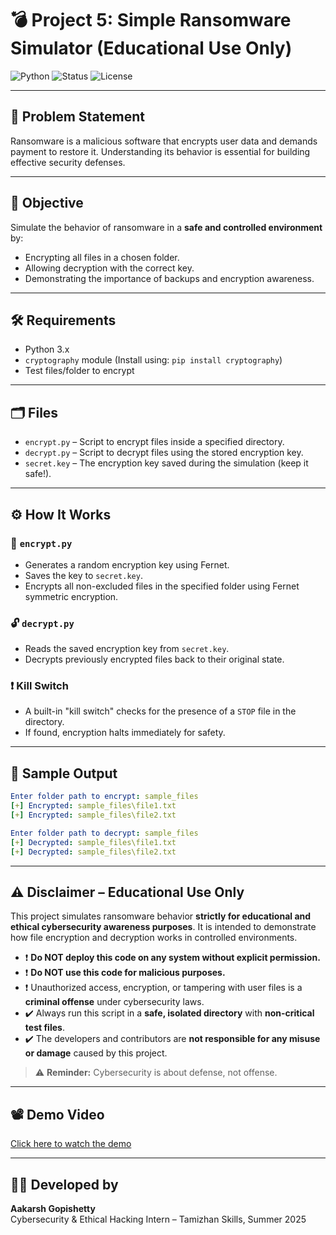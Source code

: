 # 💣 Project 5: Simple Ransomware Simulator (Educational Use Only)

![Python](https://img.shields.io/badge/Language-Python-blue?logo=python)
![Status](https://img.shields.io/badge/Status-Completed-brightgreen)
![License](https://img.shields.io/badge/Use-Educational%20Only-red)

---

## 📄 Problem Statement

Ransomware is a malicious software that encrypts user data and demands payment to restore it. Understanding its behavior is essential for building effective security defenses.

---

## 🎯 Objective

Simulate the behavior of ransomware in a **safe and controlled environment** by:

- Encrypting all files in a chosen folder.
- Allowing decryption with the correct key.
- Demonstrating the importance of backups and encryption awareness.

---

## 🛠️ Requirements

- Python 3.x
- `cryptography` module (Install using: `pip install cryptography`)
- Test files/folder to encrypt

---

## 🗂️ Files

- `encrypt.py` – Script to encrypt files inside a specified directory.
- `decrypt.py` – Script to decrypt files using the stored encryption key.
- `secret.key` – The encryption key saved during the simulation (keep it safe!).

---

## ⚙️ How It Works

### 🔐 `encrypt.py`

- Generates a random encryption key using Fernet.
- Saves the key to `secret.key`.
- Encrypts all non-excluded files in the specified folder using Fernet symmetric encryption.

### 🔓 `decrypt.py`

- Reads the saved encryption key from `secret.key`.
- Decrypts previously encrypted files back to their original state.

### ❗ Kill Switch

- A built-in "kill switch" checks for the presence of a `STOP` file in the directory.
- If found, encryption halts immediately for safety.

---

## 🧪 Sample Output

```yaml
Enter folder path to encrypt: sample_files
[+] Encrypted: sample_files\file1.txt
[+] Encrypted: sample_files\file2.txt
```

```yaml
Enter folder path to decrypt: sample_files
[+] Decrypted: sample_files\file1.txt
[+] Decrypted: sample_files\file2.txt
```

---

## ⚠️ Disclaimer – Educational Use Only

This project simulates ransomware behavior **strictly for educational and ethical cybersecurity awareness purposes**. It is intended to demonstrate how file encryption and decryption works in controlled environments.

- ❗ **Do NOT deploy this code on any system without explicit permission.**
- ❗ **Do NOT use this code for malicious purposes.**
- ❗ Unauthorized access, encryption, or tampering with user files is a **criminal offense** under cybersecurity laws.
- ✔️ Always run this script in a **safe, isolated directory** with **non-critical test files**.
- ✔️ The developers and contributors are **not responsible for any misuse or damage** caused by this project.

> ⚠️ **Reminder:** Cybersecurity is about defense, not offense.

---

## 📽️ Demo Video

[Click here to watch the demo](https://www.youtube.com/watch?v=dnNLpE0_qgU)

---

## 👨‍💻 Developed by

**Aakarsh Gopishetty**  
Cybersecurity & Ethical Hacking Intern – Tamizhan Skills, Summer 2025
